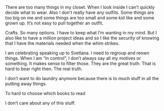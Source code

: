 There are too many things in my closet. When I look inside I can’t quickly decide what to wear. Also I don’t really have any outfits. Some things are too big on me and some things are too small and some kid like and some grown up. It’s not easy to pull together an outfit. 

Crafts. So many options. I have to keep what I’m wanting in my mind. But I also like to have a million project ideas and so I like the security of knowing that I have the materials needed when the whim strikes. 

I am celebrating speaking up to Svetlana. I need to regroup and reown things. When I am “in control”, I don’t always say all my motives or something.  It makes sense to filter those. They are the great truth. That is hard to bear right then. The real truth. 

I don’t want to do laundry anymore because there is to much stuff in all the putting away things. 

To hard to choose which books to read

I don’t care about any of this stuff. 


